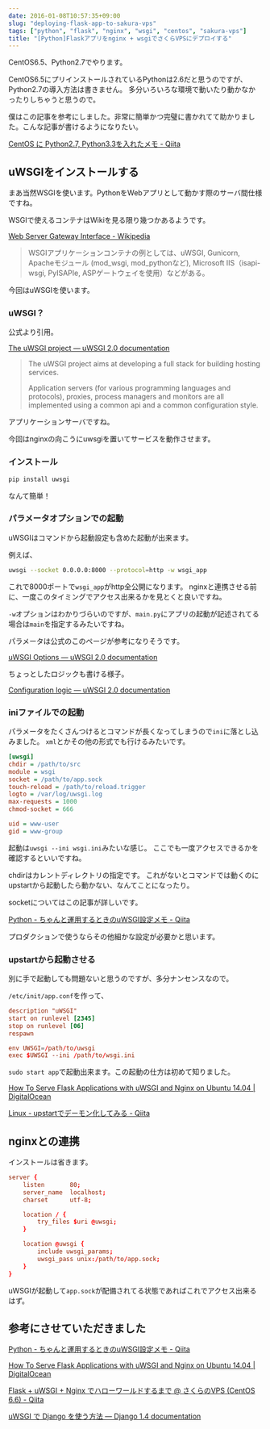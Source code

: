 ```yaml
---
date: 2016-01-08T10:57:35+09:00
slug: "deploying-flask-app-to-sakura-vps"
tags: ["python", "flask", "nginx", "wsgi", "centos", "sakura-vps"]
title: "[Python]Flaskアプリをnginx + wsgiでさくらVPSにデプロイする"
---
```


CentOS6.5、Python2.7でやります。

CentOS6.5にプリインストールされているPythonは2.6だと思うのですが、Python2.7の導入方法は書きません。
多分いろいろな環境で動いたり動かなかったりしちゃうと思うので。

僕はこの記事を参考にしました。非常に簡単かつ完璧に書かれてて助かりました。こんな記事が書けるようになりたい。

[CentOS に Python2.7, Python3.3を入れたメモ - Qiita](http://qiita.com/a_yasui/items/5f453297855791ed648d)

## uWSGIをインストールする

まあ当然WSGIを使います。PythonをWebアプリとして動かす際のサーバ間仕様ですね。

WSGIで使えるコンテナはWikiを見る限り幾つかあるようです。

[Web Server Gateway Interface - Wikipedia](https://ja.wikipedia.org/wiki/Web_Server_Gateway_Interface)

> WSGIアプリケーションコンテナの例としては、uWSGI, Gunicorn, Apacheモジュール (mod_wsgi, mod_pythonなど), Microsoft IIS（isapi-wsgi, PyISAPIe, ASPゲートウェイを使用）などがある。

今回はuWSGIを使います。

### uWSGI？

公式より引用。

[The uWSGI project — uWSGI 2.0 documentation](https://uwsgi-docs.readthedocs.org/en/latest/)

> The uWSGI project aims at developing a full stack for building hosting services.
> 
> Application servers (for various programming languages and protocols), proxies, process managers and monitors are all implemented using a common api and a common configuration style.

アプリケーションサーバですね。

今回はnginxの向こうにuwsgiを置いてサービスを動作させます。

### インストール

``` sh
pip install uwsgi
```

なんて簡単！

### パラメータオプションでの起動

uWSGIはコマンドから起動設定も含めた起動が出来ます。

例えば、

``` sh
uwsgi --socket 0.0.0.0:8000 --protocol=http -w wsgi_app
```

これで8000ポートで`wsgi_app`がhttp全公開になります。
nginxと連携させる前に、一度このタイミングでアクセス出来るかを見とくと良いですね。

`-w`オプションはわかりづらいのですが、`main.py`にアプリの起動が記述されてる場合は`main`を指定するみたいですね。

パラメータは公式のこのページが参考になりそうです。

[uWSGI Options — uWSGI 2.0 documentation](http://uwsgi-docs.readthedocs.org/en/latest/Options.html)

ちょっとしたロジックも書ける様子。

[Configuration logic — uWSGI 2.0 documentation](http://uwsgi-docs.readthedocs.org/en/latest/ConfigLogic.html)

### iniファイルでの起動

パラメータをたくさんつけるとコマンドが長くなってしまうので`ini`に落とし込みました。
`xml`とかその他の形式でも行けるみたいです。

``` ini
[uwsgi]
chdir = /path/to/src
module = wsgi
socket = /path/to/app.sock
touch-reload = /path/to/reload.trigger
logto = /var/log/uwsgi.log
max-requests = 1000
chmod-socket = 666

uid = www-user
gid = www-group
```

起動は`uwsgi --ini wsgi.ini`みたいな感じ。
ここでも一度アクセスできるかを確認するといいですね。

chdirはカレントディレクトリの指定です。
これがないとコマンドでは動くのにupstartから起動したら動かない、なんてことになったり。

socketについてはこの記事が詳しいです。

[Python - ちゃんと運用するときのuWSGI設定メモ - Qiita](http://qiita.com/yasunori/items/64606e63b36b396cf695#etcnginxconfdsample_nginxconf)

プロダクションで使うならその他細かな設定が必要かと思います。

### upstartから起動させる

別に手で起動しても問題ないと思うのですが、多分ナンセンスなので。

`/etc/init/app.conf`を作って、

``` conf
description "uWSGI"
start on runlevel [2345]
stop on runlevel [06]
respawn

env UWSGI=/path/to/uwsgi
exec $UWSGI --ini /path/to/wsgi.ini
```

`sudo start app`で起動出来ます。この起動の仕方は初めて知りました。

[How To Serve Flask Applications with uWSGI and Nginx on Ubuntu 14.04 | DigitalOcean](https://www.digitalocean.com/community/tutorials/how-to-serve-flask-applications-with-uwsgi-and-nginx-on-ubuntu-14-04)

[Linux - upstartでデーモン化してみる - Qiita](http://qiita.com/kuni-nakaji/items/f3426bf69be947c594c4)

## nginxとの連携

インストールは省きます。

``` conf
server {
    listen       80;
    server_name  localhost;
    charset      utf-8;

    location / {
        try_files $uri @uwsgi;
    }

    location @uwsgi {
        include uwsgi_params;
        uwsgi_pass unix:/path/to/app.sock;
    }
}
```

uWSGIが起動して`app.sock`が配備されてる状態であればこれでアクセス出来るはず。

## 参考にさせていただきました

[Python - ちゃんと運用するときのuWSGI設定メモ - Qiita](http://qiita.com/yasunori/items/64606e63b36b396cf695#etcnginxconfdsample_nginxconf)

[How To Serve Flask Applications with uWSGI and Nginx on Ubuntu 14.04 | DigitalOcean](https://www.digitalocean.com/community/tutorials/how-to-serve-flask-applications-with-uwsgi-and-nginx-on-ubuntu-14-04)

[Flask + uWSGI + Nginx でハローワールドするまで @ さくらのVPS (CentOS 6.6) - Qiita](http://qiita.com/morinokami/items/e0efb2ae2aa04a1b148b)

[uWSGI で Django を使う方法 — Django 1.4 documentation](http://docs.djangoproject.jp/en/latest/howto/deployment/wsgi/uwsgi.html)

